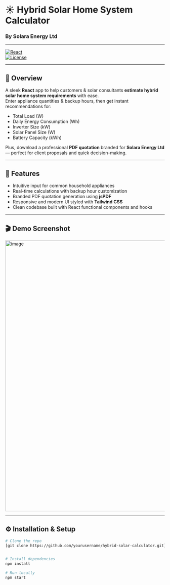 # ☀️ Hybrid Solar Home System Calculator  
### By Solara Energy Ltd

---

[![React](https://img.shields.io/badge/React-17.0.2-blue?logo=react)](https://reactjs.org/)  
[![License](https://img.shields.io/badge/License-Proprietary-red)]()

---

## 🚀 Overview

A sleek **React** app to help customers & solar consultants **estimate hybrid solar home system requirements** with ease.  
Enter appliance quantities & backup hours, then get instant recommendations for:

- Total Load (W)  
- Daily Energy Consumption (Wh)  
- Inverter Size (kW)  
- Solar Panel Size (W)  
- Battery Capacity (kWh)  

Plus, download a professional **PDF quotation** branded for **Solara Energy Ltd** — perfect for client proposals and quick decision-making.

---

## 🎯 Features

- Intuitive input for common household appliances  
- Real-time calculations with backup hour customization  
- Branded PDF quotation generation using **jsPDF**  
- Responsive and modern UI styled with **Tailwind CSS**  
- Clean codebase built with React functional components and hooks

---

## 🎬 Demo Screenshot

<img width="1221" height="857" alt="image" src="https://github.com/user-attachments/assets/66161942-a672-4350-9ff7-62b92c37f725" />


---

## ⚙️ Installation & Setup

```bash
# Clone the repo
[git clone https://github.com/yourusername/hybrid-solar-calculator.git](https://github.com/dextar34/solara-calculator-.git)


# Install dependencies
npm install

# Run locally
npm start
